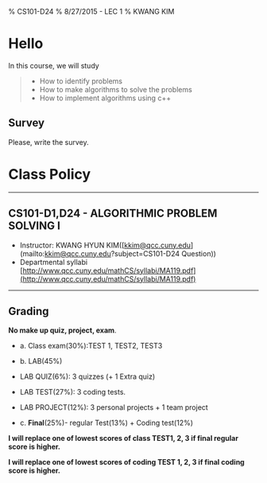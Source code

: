% CS101-D24
% 8/27/2015 - LEC 1
% KWANG KIM




# Hello
<style type="text/css">
p { text-align: left; }
</style>

In this course, we will study

> - How to identify problems
> - How to make algorithms to solve the problems
> - How to implement algorithms using c++


## Survey

Please, write the survey.

# Class Policy

----------------


## CS101-D1,D24 - ALGORITHMIC PROBLEM SOLVING I



- Instructor: KWANG HYUN KIM([kkim@qcc.cuny.edu](mailto:kkim@qcc.cuny.edu?subject=CS101-D24 Question))
- Departmental syllabi
[http://www.qcc.cuny.edu/mathCS/syllabi/MA119.pdf](http://www.qcc.cuny.edu/mathCS/syllabi/MA119.pdf)

------------

## Grading

**No make up quiz, project, exam**.

- a. Class exam(30%):TEST 1, TEST2, TEST3

- b. LAB(45%)
 - LAB QUIZ(6%): 3 quizzes (+ 1 Extra quiz)
 - LAB TEST(27%): 3 coding tests.
 - LAB PROJECT(12%): 3 personal projects + 1 team project

- c. **Final**(25%)- regular Test(13%) + Coding test(12%)
 
**I will replace one of lowest scores of class TEST1, 2, 3 if final regular score is higher.**

**I will replace one of lowest scores of coding TEST 1, 2, 3 if final coding score is higher.**

